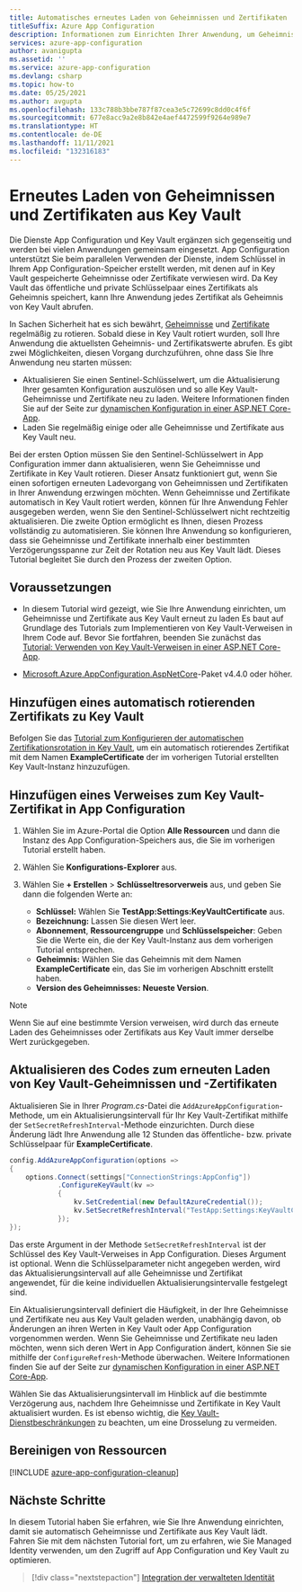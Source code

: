 ```yaml
---
title: Automatisches erneutes Laden von Geheimnissen und Zertifikaten
titleSuffix: Azure App Configuration
description: Informationen zum Einrichten Ihrer Anwendung, um Geheimnisse und Zertifikate aus Key Vault erneut zu laden
services: azure-app-configuration
author: avanigupta
ms.assetid: ''
ms.service: azure-app-configuration
ms.devlang: csharp
ms.topic: how-to
ms.date: 05/25/2021
ms.author: avgupta
ms.openlocfilehash: 133c788b3bbe787f87cea3e5c72699c8dd0c4f6f
ms.sourcegitcommit: 677e8acc9a2e8b842e4aef4472599f9264e989e7
ms.translationtype: HT
ms.contentlocale: de-DE
ms.lasthandoff: 11/11/2021
ms.locfileid: "132316183"
---
```

# <a name="reload-secrets-and-certificates-from-key-vault-automatically"></a>Erneutes Laden von Geheimnissen und Zertifikaten aus Key Vault

Die Dienste App Configuration und Key Vault ergänzen sich gegenseitig und werden bei vielen Anwendungen gemeinsam eingesetzt. App Configuration unterstützt Sie beim parallelen Verwenden der Dienste, indem Schlüssel in Ihrem App Configuration-Speicher erstellt werden, mit denen auf in Key Vault gespeicherte Geheimnisse oder Zertifikate verwiesen wird. Da Key Vault das öffentliche und private Schlüsselpaar eines Zertifikats als Geheimnis speichert, kann Ihre Anwendung jedes Zertifikat als Geheimnis von Key Vault abrufen.

In Sachen Sicherheit hat es sich bewährt, [Geheimnisse](../key-vault/secrets/tutorial-rotation.md) und [Zertifikate](../key-vault/certificates/tutorial-rotate-certificates.md) regelmäßig zu rotieren. Sobald diese in Key Vault rotiert wurden, soll Ihre Anwendung die aktuellsten Geheimnis- und Zertifikatswerte abrufen. Es gibt zwei Möglichkeiten, diesen Vorgang durchzuführen, ohne dass Sie Ihre Anwendung neu starten müssen:
- Aktualisieren Sie einen Sentinel-Schlüsselwert, um die Aktualisierung Ihrer gesamten Konfiguration auszulösen und so alle Key Vault-Geheimnisse und Zertifikate neu zu laden. Weitere Informationen finden Sie auf der Seite zur [dynamischen Konfiguration in einer ASP.NET Core-App](./enable-dynamic-configuration-aspnet-core.md).
- Laden Sie regelmäßig einige oder alle Geheimnisse und Zertifikate aus Key Vault neu.

Bei der ersten Option müssen Sie den Sentinel-Schlüsselwert in App Configuration immer dann aktualisieren, wenn Sie Geheimnisse und Zertifikate in Key Vault rotieren. Dieser Ansatz funktioniert gut, wenn Sie einen sofortigen erneuten Ladevorgang von Geheimnissen und Zertifikaten in Ihrer Anwendung erzwingen möchten. Wenn Geheimnisse und Zertifikate automatisch in Key Vault rotiert werden, können für Ihre Anwendung Fehler ausgegeben werden, wenn Sie den Sentinel-Schlüsselwert nicht rechtzeitig aktualisieren. Die zweite Option ermöglicht es Ihnen, diesen Prozess vollständig zu automatisieren. Sie können Ihre Anwendung so konfigurieren, dass sie Geheimnisse und Zertifikate innerhalb einer bestimmten Verzögerungsspanne zur Zeit der Rotation neu aus Key Vault lädt. Dieses Tutorial begleitet Sie durch den Prozess der zweiten Option.

## <a name="prerequisites"></a>Voraussetzungen

- In diesem Tutorial wird gezeigt, wie Sie Ihre Anwendung einrichten, um Geheimnisse und Zertifikate aus Key Vault erneut zu laden Es baut auf Grundlage des Tutorials zum Implementieren von Key Vault-Verweisen in Ihrem Code auf. Bevor Sie fortfahren, beenden Sie zunächst das [Tutorial: Verwenden von Key Vault-Verweisen in einer ASP.NET Core-App](./use-key-vault-references-dotnet-core.md).

- [Microsoft.Azure.AppConfiguration.AspNetCore](https://www.nuget.org/packages/Microsoft.Azure.AppConfiguration.AspNetCore)-Paket v4.4.0 oder höher.


## <a name="add-an-auto-rotating-certificate-to-key-vault"></a>Hinzufügen eines automatisch rotierenden Zertifikats zu Key Vault

 Befolgen Sie das [Tutorial zum Konfigurieren der automatischen Zertifikationsrotation in Key Vault](../key-vault/certificates/tutorial-rotate-certificates.md), um ein automatisch rotierendes Zertifikat mit dem Namen **ExampleCertificate** der im vorherigen Tutorial erstellten Key Vault-Instanz hinzuzufügen.


## <a name="add-a-reference-to-the-key-vault-certificate-in-app-configuration"></a>Hinzufügen eines Verweises zum Key Vault-Zertifikat in App Configuration

1. Wählen Sie im Azure-Portal die Option **Alle Ressourcen** und dann die Instanz des App Configuration-Speichers aus, die Sie im vorherigen Tutorial erstellt haben.

1. Wählen Sie **Konfigurations-Explorer** aus.

1. Wählen Sie **+ Erstellen** > **Schlüsseltresorverweis** aus, und geben Sie dann die folgenden Werte an:
    - **Schlüssel:** Wählen Sie **TestApp:Settings:KeyVaultCertificate** aus.
    - **Bezeichnung:** Lassen Sie diesen Wert leer.
    - **Abonnement**, **Ressourcengruppe** und **Schlüsselspeicher**: Geben Sie die Werte ein, die der Key Vault-Instanz aus dem vorherigen Tutorial entsprechen.
    - **Geheimnis:** Wählen Sie das Geheimnis mit dem Namen **ExampleCertificate** ein, das Sie im vorherigen Abschnitt erstellt haben.
    - **Version des Geheimnisses:** **Neueste Version**.

> [!Note]
> Wenn Sie auf eine bestimmte Version verweisen, wird durch das erneute Laden des Geheimnisses oder Zertifikats aus Key Vault immer derselbe Wert zurückgegeben.


## <a name="update-code-to-reload-key-vault-secrets-and-certificates"></a>Aktualisieren des Codes zum erneuten Laden von Key Vault-Geheimnissen und -Zertifikaten

Aktualisieren Sie in Ihrer *Program.cs*-Datei die `AddAzureAppConfiguration`-Methode, um ein Aktualisierungsintervall für Ihr Key Vault-Zertifikat mithilfe der `SetSecretRefreshInterval`-Methode einzurichten. Durch diese Änderung lädt Ihre Anwendung alle 12 Stunden das öffentliche- bzw. private Schlüsselpaar für **ExampleCertificate**.

```csharp
config.AddAzureAppConfiguration(options =>
{
    options.Connect(settings["ConnectionStrings:AppConfig"])
            .ConfigureKeyVault(kv =>
            {
                kv.SetCredential(new DefaultAzureCredential());
                kv.SetSecretRefreshInterval("TestApp:Settings:KeyVaultCertificate", TimeSpan.FromHours(12));
            });
});
```

Das erste Argument in der Methode `SetSecretRefreshInterval` ist der Schlüssel des Key Vault-Verweises in App Configuration. Dieses Argument ist optional. Wenn die Schlüsselparameter nicht angegeben werden, wird das Aktualisierungsintervall auf alle Geheimnisse und Zertifikat angewendet, für die keine individuellen Aktualisierungsintervalle festgelegt sind.

Ein Aktualisierungsintervall definiert die Häufigkeit, in der Ihre Geheimnisse und Zertifikate neu aus Key Vault geladen werden, unabhängig davon, ob Änderungen an ihren Werten in Key Vault oder App Configuration vorgenommen werden. Wenn Sie Geheimnisse und Zertifikate neu laden möchten, wenn sich deren Wert in App Configuration ändert, können Sie sie mithilfe der `ConfigureRefresh`-Methode überwachen. Weitere Informationen finden Sie auf der Seite zur [dynamischen Konfiguration in einer ASP.NET Core-App](./enable-dynamic-configuration-aspnet-core.md).

Wählen Sie das Aktualisierungsintervall im Hinblick auf die bestimmte Verzögerung aus, nachdem Ihre Geheimnisse und Zertifikate in Key Vault aktualisiert wurden. Es ist ebenso wichtig, die [Key Vault-Dienstbeschränkungen](../key-vault/general/service-limits.md) zu beachten, um eine Drosselung zu vermeiden.


## <a name="clean-up-resources"></a>Bereinigen von Ressourcen

[!INCLUDE [azure-app-configuration-cleanup](../../includes/azure-app-configuration-cleanup.md)]


## <a name="next-steps"></a>Nächste Schritte

In diesem Tutorial haben Sie erfahren, wie Sie Ihre Anwendung einrichten, damit sie automatisch Geheimnisse und Zertifikate aus Key Vault lädt. Fahren Sie mit dem nächsten Tutorial fort, um zu erfahren, wie Sie Managed Identity verwenden, um den Zugriff auf App Configuration und Key Vault zu optimieren.

> [!div class="nextstepaction"]
> [Integration der verwalteten Identität](./howto-integrate-azure-managed-service-identity.md)
